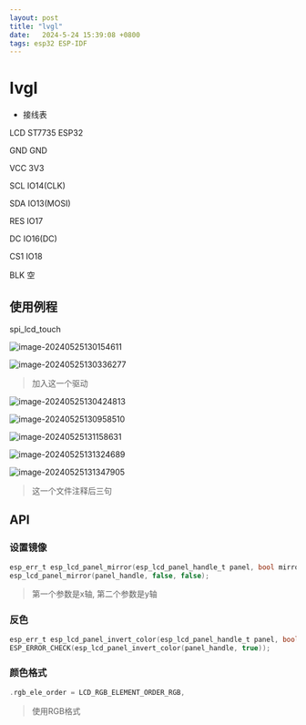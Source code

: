 ```yaml
---
layout: post
title: "lvgl" 
date:   2024-5-24 15:39:08 +0800
tags: esp32 ESP-IDF
---
```


# lvgl

- 接线表

LCD ST7735 ESP32

GND GND

VCC 3V3

SCL IO14(CLK)

SDA IO13(MOSI)

RES IO17

DC IO16(DC)

CS1 IO18

BLK 空

## 使用例程

spi_lcd_touch

![image-20240525130154611](https://picture-01-1316374204.cos.ap-beijing.myqcloud.com/image/202405251301661.png)

![image-20240525130336277](https://picture-01-1316374204.cos.ap-beijing.myqcloud.com/image/202405251303324.png)

> 加入这一个驱动

![image-20240525130424813](https://picture-01-1316374204.cos.ap-beijing.myqcloud.com/image/202405251304844.png)

![image-20240525130958510](https://picture-01-1316374204.cos.ap-beijing.myqcloud.com/image/202405251309548.png)

![image-20240525131158631](https://picture-01-1316374204.cos.ap-beijing.myqcloud.com/image/202405251311667.png)

![image-20240525131324689](https://picture-01-1316374204.cos.ap-beijing.myqcloud.com/image/202405251313725.png)

![image-20240525131347905](https://picture-01-1316374204.cos.ap-beijing.myqcloud.com/image/202405251313935.png)

> 这一个文件注释后三句

## API

### 设置镜像

```c
esp_err_t esp_lcd_panel_mirror(esp_lcd_panel_handle_t panel, bool mirror_x, bool mirror_y)
esp_lcd_panel_mirror(panel_handle, false, false);
```

> 第一个参数是x轴, 第二个参数是y轴

### 反色

```c
esp_err_t esp_lcd_panel_invert_color(esp_lcd_panel_handle_t panel, bool invert_color_data)
ESP_ERROR_CHECK(esp_lcd_panel_invert_color(panel_handle, true));
```

### 颜色格式

```c
.rgb_ele_order = LCD_RGB_ELEMENT_ORDER_RGB,
```

> 使用RGB格式